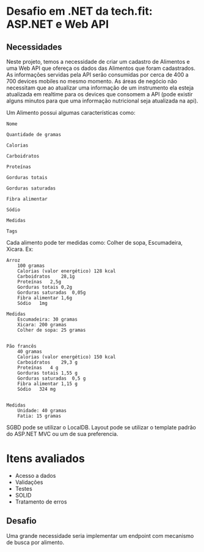 # Desafio em .NET da tech.fit: ASP.NET e Web API

## Necessidades

Neste projeto, temos a necessidade de criar um cadastro de Alimentos e uma Web API que ofereça os dados das Alimentos que foram cadastrados. As informações servidas pela API serão consumidas por cerca de 400 a 700 devices mobiles no mesmo momento. As áreas de negócio não necessitam que ao atualizar uma informação de um instrumento ela esteja atualizada em realtime para os devices que consomem a API (pode existir alguns minutos para que uma informação nutricional seja atualizada na api).

Um Alimento possui algumas características como: 

    Nome

    Quantidade de gramas

    Calorias

    Carboidratos

    Proteínas

    Gorduras totais

    Gorduras saturadas

    Fibra alimentar

    Sódio

    Medidas

    Tags

    

Cada alimento pode ter medidas como: Colher de sopa, Escumadeira, Xicara. Ex:

    Arroz
        100 gramas
        Calorias (valor energético)	128 kcal
        Carboidratos	28,1g
        Proteínas	2,5g
        Gorduras totais	0,2g
        Gorduras saturadas	0,05g
        Fibra alimentar	1,6g
        Sódio	1mg

    Medidas
        Escumadeira: 30 gramas
        Xicara: 200 gramas
        Colher de sopa: 25 gramas


    Pão francês
        40 gramas
        Calorias (valor energético)	150 kcal
        Carboidratos	29,3 g
        Proteínas	4 g
        Gorduras totais	1,55 g
        Gorduras saturadas	0,5 g
        Fibra alimentar	1,15 g
        Sódio	324 mg


    Medidas
        Unidade: 40 gramas
        Fatia: 15 gramas


SGBD pode se utilizar o LocalDB.
Layout pode se utilizar o template padrão do ASP.NET MVC ou um de sua preferencia.

# Itens avaliados #

* Acesso a dados
* Validações
* Testes
* SOLID
* Tratamento de erros

## Desafio

Uma grande necessidade seria implementar um endpoint com mecanismo de busca por alimento.